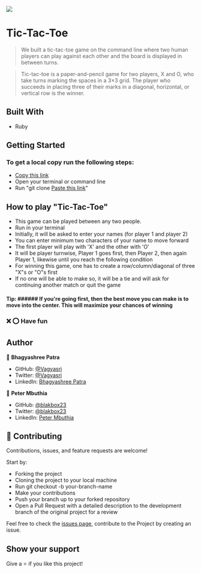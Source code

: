 ![](https://img.shields.io/badge/Microverse-blueviolet)

# Tic-Tac-Toe

> We built a tic-tac-toe game on the command line where two human players can play against each other and the board is displayed in between turns.

> Tic-tac-toe is a paper-and-pencil game for two players, X and O, who take turns marking the spaces in a 3×3 grid. The player who succeeds in placing three of their marks in a diagonal, horizontal, or vertical row is the winner. 

## Built With

- Ruby


## Getting Started

### To get a local copy run the following steps:

- [Copy this link](https://github.com/Vagyasri/Tic-Tac-Toe.git)
- Open your terminal or command line
- Run "git clone [Paste this link](https://github.com/Vagyasri/Tic-Tac-Toe.git)"

## How to play "Tic-Tac-Toe"

- This game can be played between any two people.
- Run <ruby main.rb> in your terminal
- Initially, it will be asked to enter your names (for player 1 and player 2)
- You can enter minimum two characters of your name to move forward
- The first player will play with 'X' and the other with 'O'
- It will be player turnwise, Player 1 goes first, then Player 2, then again Player 1, likewise until you reach the following condition
- For winning this game, one has to create a row/column/diagonal of three "X"s or "O"s first
- If no one will be able to make so, it will be a tie and will ask for continuing another match or quit the game

#### Tip: ###### If you're going first, then the best move you can make is to move into the center. This will maximize your chances of winning

### ❌ ⭕️ Have fun

## Author

👤 **Bhagyashree Patra**

- GitHub: [@Vagyasri](https://github.com/Vagyasri)
- Twitter: [@Vagyasri](https://twitter.com/Vagyasri)
- LinkedIn: [Bhagyashree Patra](https://www.linkedin.com/in/bhagyashree-patra-029bb059/)

👤 **Peter Mbuthia**

- GitHub: [@blakbox23](https://github.com/blakbox23)
- Twitter: [@blakbox23](https://twitter.com/blakbox23)
- LinkedIn: [Peter Mbuthia](https://www.linkedin.com/in/peter-mbuthia-b15791182/)

## 🤝 Contributing

Contributions, issues, and feature requests are welcome!

Start by:

- Forking the project
- Cloning the project to your local machine
- Run git checkout -b your-branch-name
- Make your contributions
- Push your branch up to your forked repository
- Open a Pull Request with a detailed description to the development branch of the original project for a review

Feel free to check the [issues page](https://github.com/Vagyasri/Tic-Tac-Toe/issues), contribute to the Project by creating an issue.


## Show your support

Give a ⭐️ if you like this project!
